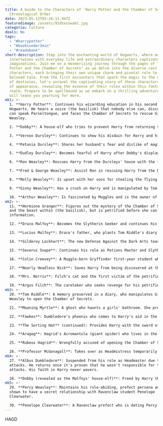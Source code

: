 ```yaml
---
title: A Guide to the Characters of 'Harry Potter and the Chamber of Secrets' in
  Chronological Order
date: 2023-05-12T03:26:11.947Z
featuredimage: /assets/91dtesnwabl.jpg
categoria: Culture
deals: No
tags:
  - "#harrypotter"
  - "#booksunder3min"
  - "#readabook"
short-description: Step into the enchanting world of Hogwarts, where magic
  intertwines with everyday life and extraordinary characters captivate our
  imaginations. Join me on a mesmerizing journey through the pages of "Harry
  Potter and the Chamber of Secrets" as we delve into the diverse cast of
  characters, each bringing their own unique charm and pivotal role to this
  beloved tale. From the first encounters that spark the magic to the unfolding
  of destinies, let's unravel the captivating story of these characters in order
  of appearance, revealing the essence of their roles within this fantastical
  realm. Prepare to be spellbound as we embark on a thrilling adventure that
  will leave you yearning for more.
mk1: >-
  1. **Harry Potter**: Continues his wizarding education in his second year at
  Hogwarts. He hears a voice (the basilisk) that nobody else can, discovers he
  can speak Parseltongue, and faces the Chamber of Secrets to rescue Ginny
  Weasley.

  2. **Dobby**: A house-elf who tries to prevent Harry from returning to Hogwarts due to the danger that awaits him there. He intercepts Ron and Hermione's letters, enchants a Bludger to chase Harry, and blocks the barrier to Platform 9¾.

  3. **Vernon Dursley**: Continues to show his disdain for Harry and his world. He's horrified when Dobby uses magic in his house and locks Harry in his room.

  4. **Petunia Dursley**: Shares her husband's fear and dislike of magic, and is complicit in locking Harry in his room.

  5. **Dudley Dursley**: Becomes fearful of Harry after Dobby's display of magic.

  6. **Ron Weasley**: Rescues Harry from the Dursleys' house with the flying Ford Anglia and remains Harry's loyal friend throughout their second year at Hogwarts.

  7. **Fred & George Weasley**: Assist Ron in rescuing Harry from the Dursleys, and continue their mischief-making at Hogwarts.

  8. **Molly Weasley**: Is upset with her sons for stealing the flying car, but is kind and motherly to Harry.

  9. **Ginny Weasley**: Has a crush on Harry and is manipulated by Tom Riddle's diary, which leads to her opening the Chamber of Secrets.

  10. **Arthur Weasley**: Is fascinated by Muggles and is the owner of the flying car that Ron, Fred, and George use to rescue Harry.
mk2: >-
  11. **Hermione Granger**: Figures out the mystery of the Chamber of Secrets
  and the beast within (the basilisk), but is petrified before she can share the
  information.

  12. **Draco Malfoy**: Becomes the Slytherin Seeker and continues his rivalry with Harry. He hints that he knows about the Chamber of Secrets.

  13. **Lucius Malfoy**: Draco's father, who plants Tom Riddle's diary on Ginny Weasley in Flourish and Blotts, causing the events of the book.

  14. **Gilderoy Lockhart**: The new Defense Against the Dark Arts teacher who is more interested in fame and admiration than teaching. He's proven to be a fraud.

  15. **Severus Snape**: Continues his role as Potions Master and Slytherin Head. He suspects Harry of the attacks on Muggle-borns.

  16. **Colin Creevey**: A Muggle-born Gryffindor first-year student who is a big fan of Harry. He's one of the petrified victims.

  17. **Nearly Headless Nick**: Saves Harry from being discovered at the scene of the first attack by getting petrified himself.

  18. **Mrs. Norris**: Filch's cat and the first victim of the petrified attacks.

  19. **Argus Filch**: The caretaker who seeks revenge for his petrified cat, Mrs. Norris.
mk3: >-
  20. **Tom Riddle**: A memory preserved in a diary, who manipulates Ginny
  Weasley to open the Chamber of Secrets.

  21. **Moaning Myrtle**: A ghost who haunts a girls' bathroom. She provides clues about the entrance to the Chamber of Secrets.

  22. **Fawkes**: Dumbledore's phoenix who comes to Harry's aid in the Chamber of Secrets, bringing the Sorting Hat and blinding the basilisk.

  23. **The Sorting Hat** (continued): Provides Harry with the sword of Gryffindor during his battle with the basilisk in the Chamber of Secrets.

  24. **Aragog**: Hagrid's Acromantula (giant spider) who lives in the Forbidden Forest. He and his children almost attack Harry and Ron, but the flying Ford Anglia rescues them.

  25. **Rubeus Hagrid**: Wrongfully accused of opening the Chamber of Secrets, he is sent to Azkaban and later released. Before he's taken away, he gives Harry and Ron a clue to speak with Aragog.

  26. **Professor McGonagall**: Takes over as Headmistress temporarily when Dumbledore is suspended. She continues her role as Transfiguration teacher and Head of Gryffindor House.
mk4: >-
  27. **Albus Dumbledore**: Suspended from his role as Headmaster due to the
  attacks. He returns once it's proven that he wasn't responsible for the
  attacks. His faith in Harry never wavers.

  28. **Dobby (revealed as the Malfoys' house-elf)**: Freed by Harry through a clever plan involving Lucius Malfoy and a sock. His loyalty to Harry grows due to this act of kindness.
mk5: >-
  29. **Percy Weasley**: Maintains his rule-abiding, prefect persona and is
  shown to have a secret relationship with Ravenclaw student Penelope
  Clearwater.

  30. **Penelope Clearwater**: A Ravenclaw prefect who is dating Percy Weasley and becomes one of the victims of the petrified attacks.
---
```

H﻿AGD